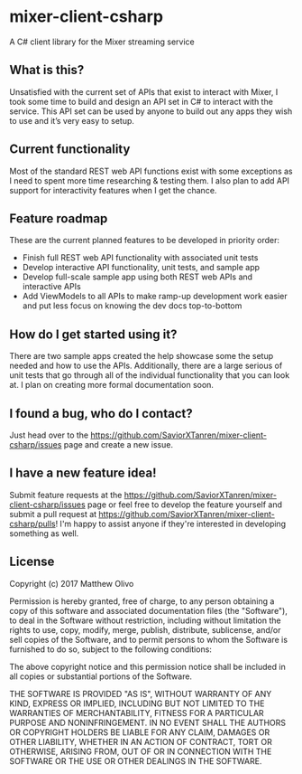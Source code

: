 # mixer-client-csharp
A C# client library for the Mixer streaming service

## What is this?
Unsatisfied with the current set of APIs that exist to interact with Mixer, I took some time to build and design an API set in C# to interact with the service. This API set can be used by anyone to build out any apps they wish to use and it’s very easy to setup.

## Current functionality
Most of the standard REST web API functions exist with some exceptions as I need to spent more time researching & testing them. I also plan to add API support for interactivity features when I get the chance.

## Feature roadmap
These are the current planned features to be developed in priority order:
- Finish full REST web API functionality with associated unit tests
- Develop interactive API functionality, unit tests, and sample app
- Develop full-scale sample app using both REST web APIs and interactive APIs
- Add ViewModels to all APIs to make ramp-up development work easier and put less focus on knowing the dev docs top-to-bottom

## How do I get started using it?
There are two sample apps created the help showcase some the setup needed and how to use the APIs. Additionally, there are a large serious of unit tests that go through all of the individual functionality that you can look at. I plan on creating more formal documentation soon.

## I found a bug, who do I contact?
Just head over to the https://github.com/SaviorXTanren/mixer-client-csharp/issues page and create a new issue.

## I have a new feature idea!
Submit feature requests at the https://github.com/SaviorXTanren/mixer-client-csharp/issues page or feel free to develop the feature yourself and submit a pull request at https://github.com/SaviorXTanren/mixer-client-csharp/pulls! I'm happy to assist anyone if they're interested in developing something as well.

## License
Copyright (c) 2017 Matthew Olivo

Permission is hereby granted, free of charge, to any person obtaining a copy
of this software and associated documentation files (the "Software"), to deal
in the Software without restriction, including without limitation the rights
to use, copy, modify, merge, publish, distribute, sublicense, and/or sell
copies of the Software, and to permit persons to whom the Software is
furnished to do so, subject to the following conditions:

The above copyright notice and this permission notice shall be included in all
copies or substantial portions of the Software.

THE SOFTWARE IS PROVIDED "AS IS", WITHOUT WARRANTY OF ANY KIND, EXPRESS OR
IMPLIED, INCLUDING BUT NOT LIMITED TO THE WARRANTIES OF MERCHANTABILITY,
FITNESS FOR A PARTICULAR PURPOSE AND NONINFRINGEMENT. IN NO EVENT SHALL THE
AUTHORS OR COPYRIGHT HOLDERS BE LIABLE FOR ANY CLAIM, DAMAGES OR OTHER
LIABILITY, WHETHER IN AN ACTION OF CONTRACT, TORT OR OTHERWISE, ARISING FROM,
OUT OF OR IN CONNECTION WITH THE SOFTWARE OR THE USE OR OTHER DEALINGS IN THE
SOFTWARE.
